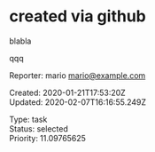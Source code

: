 # created via github

blabla

qqq

Reporter: mario <mario@example.com>  

Created: 2020-01-21T17:53:20Z  
Updated: 2020-02-07T16:16:55.249Z

Type: task  
Status: selected  
Priority: 11.09765625
